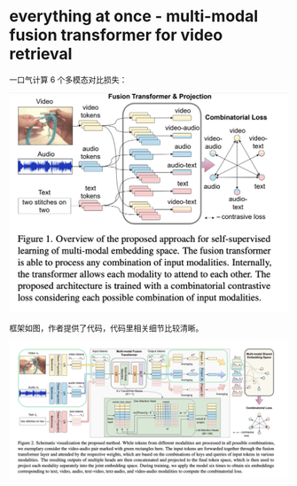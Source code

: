 # everything at once - multi-modal fusion transformer for video retrieval

一口气计算 6 个多模态对比损失：

![](images/2023-01-13-22-48-45.png)

框架如图，作者提供了代码，代码里相关细节比较清晰。

![](images/2023-01-13-22-49-27.png)
